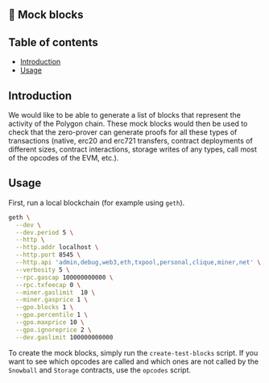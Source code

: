 ## 🧱 Mock blocks

## Table of contents

- [Introduction](#introduction)
- [Usage](#usage)

## Introduction

We would like to be able to generate a list of blocks that represent the activity of the Polygon chain. These mock blocks would then be used to check that the zero-prover can generate proofs for all these types of transactions (native, erc20 and erc721 transfers, contract deployments of different sizes, contract interactions, storage writes of any types, call most of the opcodes of the EVM, etc.).

## Usage

First, run a local blockchain (for example using `geth`).

```sh
geth \
  --dev \
  --dev.period 5 \
  --http \
  --http.addr localhost \
  --http.port 8545 \
  --http.api 'admin,debug,web3,eth,txpool,personal,clique,miner,net' \
  --verbosity 5 \
  --rpc.gascap 100000000000 \
  --rpc.txfeecap 0 \
  --miner.gaslimit  10 \
  --miner.gasprice 1 \
  --gpo.blocks 1 \
  --gpo.percentile 1 \
  --gpo.maxprice 10 \
  --gpo.ignoreprice 2 \
  --dev.gaslimit 100000000000
```

To create the mock blocks, simply run the `create-test-blocks` script. If you want to see which opcodes are called and which ones are not called by the `Snowball` and `Storage` contracts, use the `opcodes` script.
